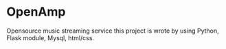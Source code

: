 # OpenAmp
Opensource music streaming service
this project is wrote by using Python, Flask module, Mysql, html/css.